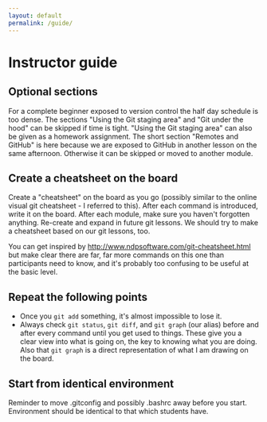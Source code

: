 ```yaml
---
layout: default
permalink: /guide/
---
```


# Instructor guide


## Optional sections

For a complete beginner exposed to version control the half day schedule is too
dense. The sections "Using the Git staging area" and "Git under the hood" can
be skipped if time is tight. "Using the Git staging area" can also be given as
a homework assignment.  The short section "Remotes and GitHub" is here because
we are exposed to GitHub in another lesson on the same afternoon. Otherwise it
can be skipped or moved to another module.


## Create a cheatsheet on the board

Create a "cheatsheet" on the board as you go (possibly similar to the online
visual git cheatsheet - I referred to this). After each command is introduced,
write it on the board. After each module, make sure you haven't forgotten
anything. Re-create and expand in future git lessons. We should try to make a
cheatsheet based on our git lessons, too.

You can get inspired by http://www.ndpsoftware.com/git-cheatsheet.html but
make clear there are far, far more commands on this one than
participants need to know, and it's probably too confusing to be useful at the
basic level.


## Repeat the following points

- Once you `git add` something, it's almost impossible to lose it.
- Always check `git status`, `git diff`, and `git graph` (our alias) before and
  after every command until you get used to things. These give you a clear view
  into what is going on, the key to knowing what you are doing. Also that `git graph`
  is a direct representation of what I am drawing on the board.


## Start from identical environment

Reminder to move .gitconfig and possibly .bashrc away before you start.
Environment should be identical to that which students have.
